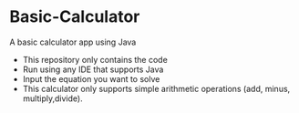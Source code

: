 # Basic-Calculator
A basic calculator app using Java
- This repository only contains the code
- Run using any IDE that supports Java
- Input the equation you want to solve
- This calculator only supports simple arithmetic operations (add, minus, multiply,divide).
